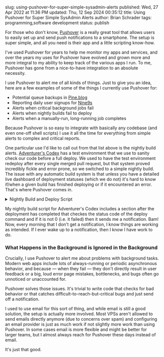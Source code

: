 slug: using-pushover-for-super-simple-sysadmin-alerts
published: Wed, 27 Apr 2022 at 11:36 PM
updated: Thu, 12 Sep 2024 00:35:12 
title: Using Pushover for Super Simple SysAdmin Alerts
author: Brian Schrader
tags: programming,software development
status: publish

For those who don't know, [Pushover][1] is a really great tool that allows users to easily set up and send push notifications to a smartphone. The setup is super simple, and all you need is their app and a little scripting know-how.

I've used Pushover for years to help me monitor my apps and services, and over the years my uses for Pushover have evolved and grown more and more integral to my ability to keep track of the various apps I run. To me, Pushover has gone from a nice-to-have integration to an absolute necessity.

I use Pushover to alert me of all kinds of things. Just to give you an idea, here are a few examples of some of the things I currently use Pushover for:

- Potential queue backups in [Pine.blog](https://pine.blog)
- Reporting daily user signups for [Nine9s](https://nine9s.cloud)
- Alerts when critical background jobs fail
- Alerts when nightly builds fail to deploy
- Alerts when a manually-run, long-running job completes

Because Pushover is so easy to integrate with basically any codebase (and even one-off shell scripts) I use it all the time for everything from simple alerts to complex and critical reports.

One particular use I'd like to call out from that list above is the nightly build alerts. [Adventurer's Codex][2] has a test environment that we use to sanity check our code before a full deploy. We used to have the test environment redeploy after every single merged pull request, but that system proved incredibly fickle and error prone, so we switched to a simple nightly build. The issue with any automatic build system is that unless you have a detailed live dashboard of deployment statuses (which we do not) it's hard to know if/when a given build has finished deploying or if it encountered an error. That's where Pushover comes in.

<details><summary>Nightly Build and Deploy Script</summary>
<hr />
<p>This script runs as a cron job every night. It attempts to deploy the latest version of the application and if that fails it sends a notification to Pushover.</p>
<code><pre>PUSHOVER_USER="xxxx"
PUSHOVER_KEY="xxx"
PUSHOVER_URL="https://api.pushover.net/1/messages.json"

TITLE="AC Nightly: Build Failed to Deploy"
MESSAGE="The latest build on Nightly has failed."

log() {
  echo "[$(date)] $@";
}

alert_admins() {
  curl -X POST $PUSHOVER_URL \
    -H "Content-Type: application/json" \
    -d "{\"title\": \"$TITLE\", \"message\": \"$MESSAGE\", \
        \"user\": \"$PUSHOVER_USER\", \"token\": \"$PUSHOVER_KEY\"}"
}

./docker-bootstrap.sh upgrade --env nightly
STATUS=$?

if [ $STATUS -eq 0 ]; then
  log "🚀 Build completed successfully!"
else
  log "Uh oh. There was an issue. Alert the admins!"
  alert_admins
fi</pre></code>
</details>

My nightly build script for Adventurer's Codex includes a section after the deployment has completed that checkes the status code of the deploy command and if it is not 0 (i.e. it failed) then it sends me a notification. Bam! Now, every morning that I don't get a notification, I know things are working as intended. If I ever wake up to a notification, then I know I have work to do.


### What Happens in the Background is Ignored in the Background

Crucially, I use Pushover to alert me about problems with background tasks. Modern web apps include lots of always-running or periodic asynchronous behavior, and because &mdash; when they fail &mdash; they don't directly result in user feedback or a big, loud error page mistakes, bottlenecks, and bugs often go unnoticed or unaccounted for.

Pushover solves those issues. It's trivial to write code that checks for bad behavior or that catches difficult-to-reach-but-critical bugs and just send off a notification.

I used to use email for this sort of thing, and while email is still a good solution, the setup is actually more involved. Most VPSs aren't allowed to send emails directly anymore (due to concerns over spam) and configuring an email provider is just as much work if not slightly more work than using Pushover. In some cases email is more flexible and might be better for larger teams, but I almost always reach for Pushover these days instead of email.

It's just that good.

[1]: https://pushover.net
[2]: https://adventurerscodex.com
